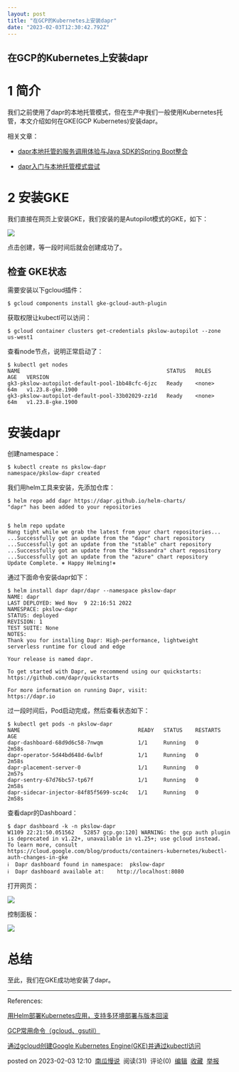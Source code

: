 ```yaml
---
layout: post
title: "在GCP的Kubernetes上安装dapr"
date: "2023-02-03T12:30:42.792Z"
---
```

在GCP的Kubernetes上安装dapr
----------------------

1 简介
====

我们之前使用了dapr的本地托管模式，但在生产中我们一般使用Kubernetes托管，本文介绍如何在GKE(GCP Kubernetes)安装dapr。

相关文章：

*   [dapr本地托管的服务调用体验与Java SDK的Spring Boot整合](https://www.pkslow.com/archives/dapr-java-sdk-springboot)
    
*   [dapr入门与本地托管模式尝试](https://www.pkslow.com/archives/dapr-quickstart)
    

2 安装GKE
=======

我们直接在网页上安装GKE，我们安装的是Autopilot模式的GKE，如下：

![](https://img2023.cnblogs.com/other/946674/202302/946674-20230203121028380-1957975340.png)

点击创建，等一段时间后就会创建成功了。

检查 GKE状态
--------

需要安装以下gcloud插件：

    $ gcloud components install gke-gcloud-auth-plugin
    

获取权限让kubectl可以访问：

    $ gcloud container clusters get-credentials pkslow-autopilot --zone us-west1
    

查看node节点，说明正常启动了：

    $ kubectl get nodes
    NAME                                              STATUS   ROLES    AGE   VERSION
    gk3-pkslow-autopilot-default-pool-1bb48cfc-6jzc   Ready    <none>   64m   v1.23.8-gke.1900
    gk3-pkslow-autopilot-default-pool-33b02029-zz1d   Ready    <none>   64m   v1.23.8-gke.1900
    

安装dapr
======

创建namespace：

    $ kubectl create ns pkslow-dapr
    namespace/pkslow-dapr created
    

我们用helm工具来安装，先添加仓库：

    $ helm repo add dapr https://dapr.github.io/helm-charts/
    "dapr" has been added to your repositories
    
    
    $ helm repo update
    Hang tight while we grab the latest from your chart repositories...
    ...Successfully got an update from the "dapr" chart repository
    ...Successfully got an update from the "stable" chart repository
    ...Successfully got an update from the "k8ssandra" chart repository
    ...Successfully got an update from the "azure" chart repository
    Update Complete. ⎈ Happy Helming!⎈ 
    

通过下面命令安装dapr如下：

    $ helm install dapr dapr/dapr --namespace pkslow-dapr
    NAME: dapr
    LAST DEPLOYED: Wed Nov  9 22:16:51 2022
    NAMESPACE: pkslow-dapr
    STATUS: deployed
    REVISION: 1
    TEST SUITE: None
    NOTES:
    Thank you for installing Dapr: High-performance, lightweight serverless runtime for cloud and edge
    
    Your release is named dapr.
    
    To get started with Dapr, we recommend using our quickstarts:
    https://github.com/dapr/quickstarts
    
    For more information on running Dapr, visit:
    https://dapr.io
    

过一段时间后，Pod启动完成，然后查看状态如下：

    $ kubectl get pods -n pkslow-dapr
    NAME                                     READY   STATUS    RESTARTS   AGE
    dapr-dashboard-68d9d6c58-7nwqm           1/1     Running   0          2m58s
    dapr-operator-5d44bd648d-6wlbf           1/1     Running   0          2m58s
    dapr-placement-server-0                  1/1     Running   0          2m57s
    dapr-sentry-67d76bc57-tp67f              1/1     Running   0          2m58s
    dapr-sidecar-injector-84f85f5699-scz4c   1/1     Running   0          2m58s
    

查看dapr的Dashboard：

    $ dapr dashboard -k -n pkslow-dapr
    W1109 22:21:50.051562   52857 gcp.go:120] WARNING: the gcp auth plugin is deprecated in v1.22+, unavailable in v1.25+; use gcloud instead.
    To learn more, consult https://cloud.google.com/blog/products/containers-kubernetes/kubectl-auth-changes-in-gke
    ℹ️  Dapr dashboard found in namespace:	pkslow-dapr
    ℹ️  Dapr dashboard available at:	http://localhost:8080
    

打开网页：

![](https://img2023.cnblogs.com/other/946674/202302/946674-20230203121028851-1263273951.png)

控制面板：

![](https://img2023.cnblogs.com/other/946674/202302/946674-20230203121029400-1340389212.png)

总结
==

至此，我们在GKE成功地安装了dapr。

* * *

References:

[用Helm部署Kubernetes应用，支持多环境部署与版本回滚](https://www.pkslow.com/archives/kubernetes-helm)

[GCP常用命令（gcloud、gsutil）](https://www.pkslow.com/archives/gcp-commands)

[通过gcloud创建Google Kubernetes Engine(GKE)并通过kubectl访问](https://www.pkslow.com/archives/create-gke-with-gcloud)

posted on 2023-02-03 12:10  [南瓜慢说](https://www.cnblogs.com/larrydpk/)  阅读(31)  评论(0)  [编辑](https://i.cnblogs.com/EditPosts.aspx?postid=17088733)  [收藏](javascript:void(0))  [举报](javascript:void(0))
